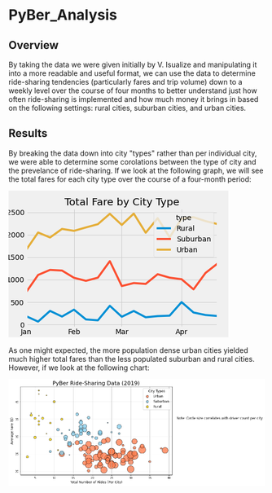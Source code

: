 # PyBer_Analysis

## Overview

By taking the data we were given initially by V. Isualize and manipulating it into a more readable and useful format, we can use the data to determine ride-sharing tendencies (particularly fares and trip volume) down to a weekly level over the course of four months to better understand just how often ride-sharing is implemented and how much money it brings in based on the following settings: rural cities, suburban cities, and urban cities. 

## Results

By breaking the data down into city "types" rather than per individual city, we were able to determine some corolations between the type of city and the prevelance of ride-sharing. If we look at the following graph, we will see the total fares for each city type over the course of a four-month period:

![Summary of Fares per City Type](https://github.com/BPeaver/PyBer_Analysis/blob/main/PyBer%20Challenge/Analysis/Pyber_fare_summary.png)

As one might expected, the more population dense urban cities yielded much higher total fares than the less populated suburban and rural cities. However, if we look at the following chart: 

![Average Fare vs Number of Rides by City Type](https://github.com/BPeaver/PyBer_Analysis/blob/main/PyBer%20Challenge/Analysis/Fig1.png)
